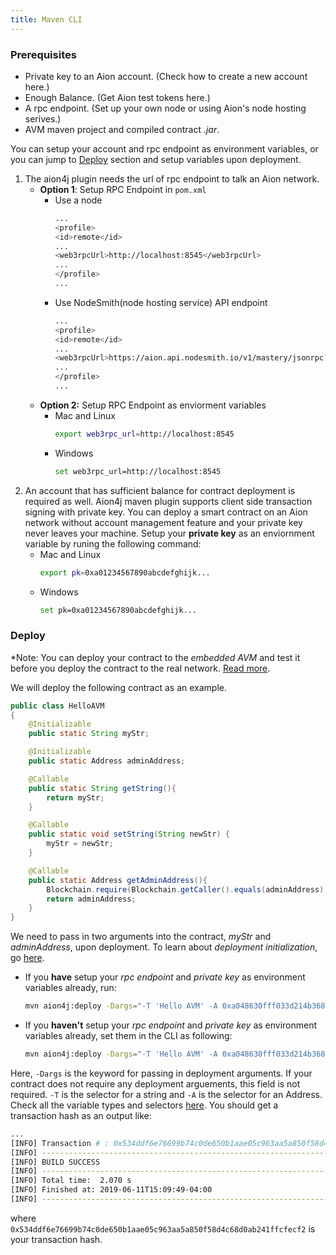 ```yaml
---
title: Maven CLI
---
```


### Prerequisites
* Private key to an Aion account. (Check how to create a new account here.)
* Enough Balance. (Get Aion test tokens here.)
* A rpc endpoint. (Set up your own node or using Aion's node hosting serives.)
* AVM maven project and compiled contract *.jar*.

You can setup your account and rpc endpoint as environment variables, or you can jump to [Deploy](#deploy) section and setup variables upon deployment.
1. The aion4j plugin needs the url of rpc endpoint to talk an Aion network.
    * **Option 1**: Setup RPC Endpoint in `pom.xml`
        * Use a node
            ```sh
            ...
            <profile>
            <id>remote</id>
            ...
            <web3rpcUrl>http://localhost:8545</web3rpcUrl>
            ...
            </profile>
            ...
            ```
        * Use NodeSmith(node hosting service) API endpoint
            ```sh
            ...
            <profile>
            <id>remote</id>
            ...
            <web3rpcUrl>https://aion.api.nodesmith.io/v1/mastery/jsonrpc?apiKey=abcdefg12345678</web3rpcUrl>
            ...
            </profile>
            ...
            ```
    * **Option 2:** Setup RPC Endpoint as enviorment variables
        * Mac and Linux
            ```sh
            export web3rpc_url=http://localhost:8545
            ```
        * Windows
            ```sh
            set web3rpc_url=http://localhost:8545
            ```
2. An account that has sufficient balance for contract deployment is required as well. Aion4j maven plugin supports client side transaction signing with private key. You can deploy a smart contract on an Aion network without account management feature and your private key never leaves your machine.
    Setup your **private key**  as an enviornment variable by runing the following command:
    * Mac and Linux
        ```sh
        export pk=0xa01234567890abcdefghijk...
        ```
    * Windows
        ```sh
        set pk=0xa01234567890abcdefghijk...
        ```
 
### Deploy
*Note: You can deploy your contract to the *embedded AVM* and test it before you deploy the contract to the real network. [Read more](#).

We will deploy the following contract as an example.
```java
public class HelloAVM
{
    @Initializable
    public static String myStr;

    @Initializable
    public static Address adminAddress;

    @Callable
    public static String getString(){
        return myStr;
    }

    @Callable
    public static void setString(String newStr) {
        myStr = newStr;
    }

    @Callable
    public static Address getAdminAddress(){
        Blockchain.require(Blockchain.getCaller().equals(adminAddress));
        return adminAddress;
    }
}
```
We need to pass in two arguments into the contract, *myStr* and *adminAddress*,  upon deployment. To learn about *deployment initialization*, go [here](#).

* If you **have** setup your *rpc endpoint* and *private key* as environment variables already, run:
    ```sh
    mvn aion4j:deploy -Dargs="-T 'Hello AVM' -A 0xa048630fff033d214b36879e62231cc77d81f45d348f6590d268b9b8cabb88a9" -Premote
    ```
* If you **haven't** setup your *rpc endpoint* and *private key* as environment variables already, set them in the CLI as following:
    ```sh
    mvn aion4j:deploy -Dargs="-T 'Hello AVM' -A 0xa048630fff033d214b36879e62231cc77d81f45d348f6590d268b9b8cabb88a9" -Dweb3rpc.url="Your RPC Endpoint Url" -Dpk="Your Private Key" -Premote
    ```

Here, `-Dargs` is the keyword for passing in deployment arguments. If your contract does not require any deployment arguements, this field is not required.  `-T` is the selector for a string and `-A` is the selector for an Address. Check all the variable types and selectors [here](#).
You should get a transaction hash as an output like:
```sh
...
[INFO] Transaction # : 0x534ddf6e76699b74c0de650b1aae05c963aa5a850f58d4c68d0ab241ffcfecf2
[INFO] ------------------------------------------------------------------------
[INFO] BUILD SUCCESS
[INFO] ------------------------------------------------------------------------
[INFO] Total time:  2.070 s
[INFO] Finished at: 2019-06-11T15:09:49-04:00
[INFO] ------------------------------------------------------------------------
```
where `0x534ddf6e76699b74c0de650b1aae05c963aa5a850f58d4c68d0ab241ffcfecf2` is your transaction hash.

